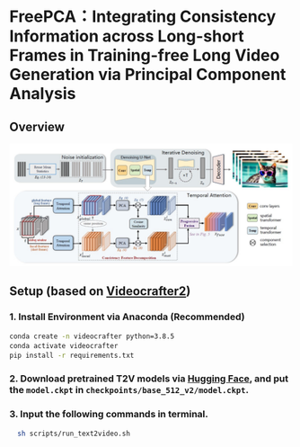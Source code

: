 # FreePCA：Integrating Consistency Information across Long-short Frames in Training-free Long Video Generation via Principal Component Analysis

## Overview
![](overview.jpg)

## Setup (based on [Videocrafter2](https://github.com/AILab-CVC/VideoCrafter/tree/main))

### 1. Install Environment via Anaconda (Recommended)
```bash
conda create -n videocrafter python=3.8.5
conda activate videocrafter
pip install -r requirements.txt
```

### 2. Download pretrained T2V models via [Hugging Face](https://huggingface.co/VideoCrafter/VideoCrafter2/blob/main/model.ckpt), and put the `model.ckpt` in `checkpoints/base_512_v2/model.ckpt`.

### 3. Input the following commands in terminal.
```bash
  sh scripts/run_text2video.sh
```
